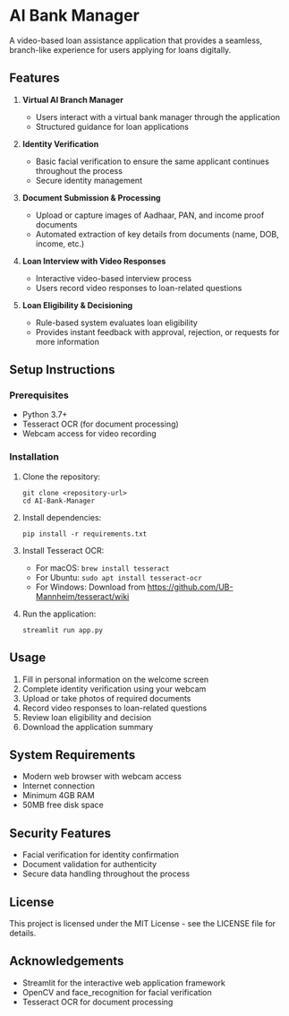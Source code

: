 # AI Bank Manager

A video-based loan assistance application that provides a seamless, branch-like experience for users applying for loans digitally.

## Features

1. **Virtual AI Branch Manager**
   - Users interact with a virtual bank manager through the application
   - Structured guidance for loan applications

2. **Identity Verification**
   - Basic facial verification to ensure the same applicant continues throughout the process
   - Secure identity management

3. **Document Submission & Processing**
   - Upload or capture images of Aadhaar, PAN, and income proof documents
   - Automated extraction of key details from documents (name, DOB, income, etc.)

4. **Loan Interview with Video Responses**
   - Interactive video-based interview process
   - Users record video responses to loan-related questions

5. **Loan Eligibility & Decisioning**
   - Rule-based system evaluates loan eligibility
   - Provides instant feedback with approval, rejection, or requests for more information

## Setup Instructions

### Prerequisites

- Python 3.7+
- Tesseract OCR (for document processing)
- Webcam access for video recording

### Installation

1. Clone the repository:
   ```
   git clone <repository-url>
   cd AI-Bank-Manager
   ```

2. Install dependencies:
   ```
   pip install -r requirements.txt
   ```

3. Install Tesseract OCR:
   - For macOS: `brew install tesseract`
   - For Ubuntu: `sudo apt install tesseract-ocr`
   - For Windows: Download from https://github.com/UB-Mannheim/tesseract/wiki

4. Run the application:
   ```
   streamlit run app.py
   ```

## Usage

1. Fill in personal information on the welcome screen
2. Complete identity verification using your webcam
3. Upload or take photos of required documents
4. Record video responses to loan-related questions
5. Review loan eligibility and decision
6. Download the application summary

## System Requirements

- Modern web browser with webcam access
- Internet connection
- Minimum 4GB RAM
- 50MB free disk space

## Security Features

- Facial verification for identity confirmation
- Document validation for authenticity
- Secure data handling throughout the process

## License

This project is licensed under the MIT License - see the LICENSE file for details.

## Acknowledgements

- Streamlit for the interactive web application framework
- OpenCV and face_recognition for facial verification
- Tesseract OCR for document processing